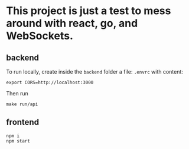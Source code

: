 # This project is just a test to mess around with react, go, and WebSockets.

## backend
To run locally, create inside the `backend` folder a file: `.envrc` with content:

```
export CORS=http://localhost:3000
```

Then run 
```
make run/api
```

## frontend

```
npm i
npm start
```